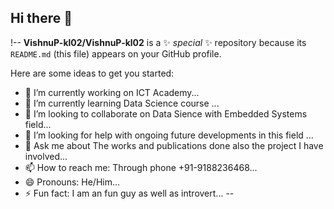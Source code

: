## Hi there 👋

!--
**VishnuP-kl02/VishnuP-kl02** is a ✨ _special_ ✨ repository because its `README.md` (this file) appears on your GitHub profile.

Here are some ideas to get you started:

- 🔭 I’m currently working on ICT Academy...
- 🌱 I’m currently learning Data Science course ...
- 👯 I’m looking to collaborate on Data Sience with Embedded Systems field...
- 🤔 I’m looking for help with ongoing future developments in this field ...
- 💬 Ask me about The works and publications done also the project I have involved...
- 📫 How to reach me: Through phone +91-9188236468...
- 😄 Pronouns: He/Him...
- ⚡ Fun fact: I am an fun guy as well as introvert...
--
